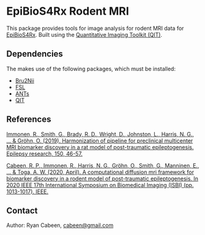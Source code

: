 # EpiBioS4Rx Rodent MRI

This package provides tools for image analysis for rodent MRI data for
[EpiBioS4Rx](https://epibios.loni.usc.edu/).  Built using the [Quantitative
Imaging Toolkit (QIT)](http://cabeen.io/qitwiki).

## Dependencies

The makes use of the following packages, which must be installed:
* [Bru2Nii](https://github.com/neurolabusc/Bru2Nii)
* [FSL](https://fsl.fmrib.ox.ac.uk/fsl/fslwiki)
* [ANTs](https://stnava.github.io/ANTs/)
* [QIT](http://cabeen.io/qitwiki)

## References

[Immonen, R., Smith, G., Brady, R. D., Wright, D., Johnston, L., Harris, N. G., ... & Gröhn, O. (2019). Harmonization of pipeline for preclinical multicenter MRI biomarker discovery in a rat model of post-traumatic epileptogenesis. Epilepsy research, 150, 46-57.](https://www.sciencedirect.com/science/article/pii/S0920121118304765)

[Cabeen, R. P., Immonen, R., Harris, N. G., Gröhn, O., Smith, G., Manninen, E., ... & Toga, A. W. (2020, April). A computational diffusion mri framework for biomarker discovery in a rodent model of post-traumatic epileptogenesis. In 2020 IEEE 17th International Symposium on Biomedical Imaging (ISBI) (pp. 1013-1017). IEEE.](https://ieeexplore.ieee.org/abstract/document/9098575)

## Contact 

Author: Ryan Cabeen, cabeen@gmail.com
